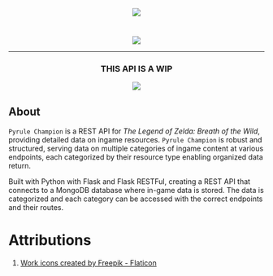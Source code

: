 <p align="center">
  <img src=https://user-images.githubusercontent.com/43150822/174932494-59beec4e-986e-4b6d-bb02-485eb72891ff.png />
</p>

#

<p align="center">
  <img src=https://user-images.githubusercontent.com/43150822/174932764-b48a6190-b96c-41da-b795-91ec1106956d.png />
</p>

***
<h3 align="center">
  THIS API IS A WIP
 </h3>
<p align="center">
  <img src=https://user-images.githubusercontent.com/43150822/174935064-992e560a-6c83-41d8-b639-5d279a740906.png />
</p>
<p algin="center">
  
## About
`Pyrule Champion` is a REST API for *The Legend of Zelda: Breath of the Wild*, providing detailed data on ingame resources. `Pyrule Champion` is robust and structured, serving data on multiple categories of ingame content at various endpoints, each categorized by their resource type enabling organized data return.

<p algin="center">
Built with Python with Flask and Flask RESTFul, creating a REST API that connects to a MongoDB database where in-game data is stored. The data is categorized and each category can be accessed with the correct endpoints and their routes.
</p>



# Attributions
1. <a href="https://www.flaticon.com/free-icons/work" title="work icons">Work icons created by Freepik - Flaticon</a>
